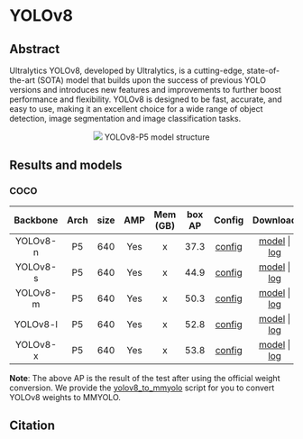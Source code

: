 # YOLOv8

<!-- [ALGORITHM] -->

## Abstract

Ultralytics YOLOv8, developed by Ultralytics, is a cutting-edge, state-of-the-art (SOTA) model that builds upon the success of previous YOLO versions and introduces new features and improvements to further boost performance and flexibility. YOLOv8 is designed to be fast, accurate, and easy to use, making it an excellent choice for a wide range of object detection, image segmentation and image classification tasks.

<div align=center>
<img src="https://user-images.githubusercontent.com/27466624/211802113-cc34e639-bea5-4e5c-9c0e-32cd071cfeb2.jpg"/>
YOLOv8-P5 model structure
</div>

## Results and models

### COCO

| Backbone | Arch | size | AMP | Mem (GB) | box AP |                                                  Config                                                   |        Download        |
| :------: | :--: | :--: | :-: | :------: | :----: | :-------------------------------------------------------------------------------------------------------: | :--------------------: |
| YOLOv8-n |  P5  | 640  | Yes |    x     |  37.3  | [config](https://github.com/open-mmlab/mmyolo/tree/dev/configs/yolov8/yolov8_n_syncbn_8xb16-500e_coco.py) | [model](x) \| [log](x) |
| YOLOv8-s |  P5  | 640  | Yes |    x     |  44.9  | [config](https://github.com/open-mmlab/mmyolo/tree/dev/configs/yolov8/yolov8_s_syncbn_8xb16-500e_coco.py) | [model](x) \| [log](x) |
| YOLOv8-m |  P5  | 640  | Yes |    x     |  50.3  | [config](https://github.com/open-mmlab/mmyolo/tree/dev/configs/yolov8/yolov8_m_syncbn_8xb16-500e_coco.py) | [model](x) \| [log](x) |
| YOLOv8-l |  P5  | 640  | Yes |    x     |  52.8  | [config](https://github.com/open-mmlab/mmyolo/tree/dev/configs/yolov8/yolov8_l_syncbn_8xb16-500e_coco.py) | [model](x) \| [log](x) |
| YOLOv8-x |  P5  | 640  | Yes |    x     |  53.8  | [config](https://github.com/open-mmlab/mmyolo/tree/dev/configs/yolov8/yolov8_x_syncbn_8xb16-500e_coco.py) | [model](x) \| [log](x) |

**Note**: The above AP is the result of the test after using the official weight conversion. We provide the [yolov8_to_mmyolo](https://github.com/open-mmlab/mmyolo/tree/dev/tools/model_converters/yolov8_to_mmyolo.py) script for you to convert YOLOv8 weights to MMYOLO.

## Citation
